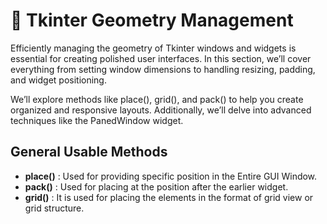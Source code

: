 # 🚀 Tkinter Geometry Management

Efficiently managing the geometry of Tkinter windows and widgets is essential for creating polished user interfaces. In this section, we’ll cover everything from setting window dimensions to handling resizing, padding, and widget positioning. 

We’ll explore methods like place(), grid(), and pack() to help you create organized and responsive layouts. Additionally, we’ll delve into advanced techniques like the PanedWindow widget.

## General Usable Methods

- **place()** : Used for providing specific position in the Entire GUI Window.
- **pack()** : Used for placing at the position after the earlier widget.
- **grid()** : It is used for placing the elements in the format of grid view or grid structure.